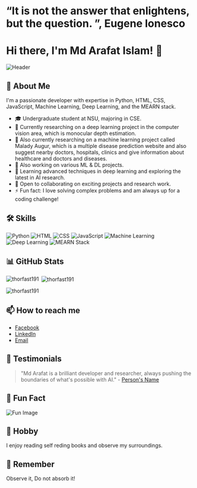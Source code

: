 # “It is not the answer that enlightens, but the question. ”, Eugene Ionesco
     
# Hi there, I'm Md Arafat Islam! 👋

![Header](https://www.anyrgb.com/en-clipart-s3rjg)

## 🚀 About Me
I'm a passionate developer with expertise in Python, HTML, CSS, JavaScript, Machine Learning, Deep Learning, and the MEARN stack.

- 🎓 Undergraduate student at NSU, majoring in CSE.
- 🔭 Currently researching on a deep learning project in the computer vision area, which is monocular depth estimation.
- 🔭 Also currently researching on a machine learning project called Malady Augur, which is a multiple disease prediction website and also suggest nearby doctors, hospitals, clinics and give information about healthcare and doctors and diseases.
- 🔭 Also working on various ML & DL projects.
- 🌱 Learning advanced techniques in deep learning and exploring the latest in AI research.
- 👯 Open to collaborating on exciting projects and research work.
- ⚡ Fun fact: I love solving complex problems and am always up for a coding challenge!

## 🛠 Skills

![Python](https://img.shields.io/badge/Python-3776AB?style=for-the-badge&logo=python&logoColor=white)
![HTML](https://img.shields.io/badge/HTML5-E34F26?style=for-the-badge&logo=html5&logoColor=white)
![CSS](https://img.shields.io/badge/CSS3-1572B6?style=for-the-badge&logo=css3&logoColor=white)
![JavaScript](https://img.shields.io/badge/JavaScript-F7DF1E?style=for-the-badge&logo=javascript&logoColor=black)
![Machine Learning](https://img.shields.io/badge/Machine%20Learning-0769AD?style=for-the-badge&logo=tensorflow&logoColor=white)
![Deep Learning](https://img.shields.io/badge/Deep%20Learning-FF6F00?style=for-the-badge&logo=pytorch&logoColor=white)
![MEARN Stack](https://img.shields.io/badge/MEARN%20Stack-339933?style=for-the-badge&logo=node.js&logoColor=white)

## 📊 GitHub Stats

<p><img align="left" src="https://github-readme-stats.vercel.app/api/top-langs?username=thorfast191&show_icons=true&locale=en&layout=compact" alt="thorfast191" /></p>

<p>&nbsp;<img align="center" src="https://github-readme-stats.vercel.app/api?username=thorfast191&show_icons=true&locale=en" alt="thorfast191" /></p>

<p><img align="center" src="https://github-readme-streak-stats.herokuapp.com/?user=thorfast191&" alt="thorfast191" /></p>


## 📫 How to reach me
- [Facebook](https://www.facebook.com/arafat.islam.1804/)
- [LinkedIn](https://www.linkedin.com/in/md-arafat-islam/)
- [Email](mailto:ti2431267@gmail.com)


## 🌟 Testimonials
> "Md Arafat is a brilliant developer and researcher, always pushing the boundaries of what's possible with AI." - [Person's Name](https://www.linkedin.com/in/person-profile)

## 🧩 Fun Fact
![Fun Image](https://wallpapers.com/images/featured-full/funny-coding-9ohy28iermnslcfx.jpg)

## 📖 Hobby 
I enjoy reading self reding books and observe my surroundings.

## 🌱 Remember
Observe it, Do not absorb it!
